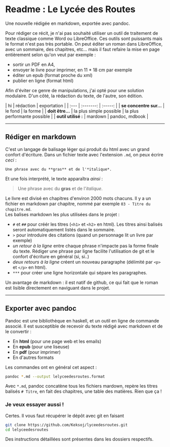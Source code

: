 # Readme : Le Lycée des Routes
Une nouvelle rédigée en markdown, exportée avec pandoc.

Pour rédiger ce récit, je n'ai pas souhaité utiliser un outil de traitement de texte classique comme Word ou LibreOffice.
Ces outils sont puissants mais le format n'est pas très portable.
On peut éditer un roman dans LibreOffice, avec un sommaire, des chapitres, etc...
mais il faut refaire la mise en page entièrement selon qu'on veut par exemple :

* sortir un PDF en A4,
* envoyer le livre pour imprimer, en 11 * 18 cm par exemple
* éditer un epub (format proche du xml)
* publier en ligne (format html)

Afin d'éviter ce genre de manipulations, j'ai opté pour une solution modulaire.
D'un côté, la rédaction du texte, de l'autre, son édition.

| hi | rédaction | exportation |
| :--- | :-------: | :-----: |
| **se concentre sur...** |  le fond | la forme |
| **doit être...** | la plus simple possible | la plus performante possible |
| **outil utilisé :** | mardown | pandoc, mdbook |

***

## Rédiger en markdown

C'est un langage de balisage léger qui produit du html avec un grand confort d'écriture.
Dans un fichier texte avec l'extension `.md`, on peux écrire *ceci* :

```
Une phrase avec du **gras** et de l'*italique*.
```

Et une fois interprété, le texte apparaîtra *ainsi* :

> Une phrase avec du **gras** et de l'*italique*.

Le livre est divisé en chapitres d'environ 2000 mots chacuns.
Il y a un fichier en markdown par chapitre, nommé par exemple `03 - Titre du chapitre.md`.  
Les balises markdown les plus utilisées dans le projet :


* `#` et `##` pour créér les titres (`<h1>` et `<h2>` en html). Les titres ainsi balisés seront automatiquement listés dans le sommaire.
* `>` pour introduire des citations (quand un personnage lit un livre par exemple)
* *un retour à la ligne* entre chaque phrase n'impacte pas la forme finale du texte. Rédiger une phrase par ligne facilite l'utilisation de git et le confort d'écriture en général (si, si..)
* *deux retours à la ligne* créent un nouveau paragraphe (délimité par `<p>` et `</p>` en html).
* `***` pour créer une ligne horizontale qui sépare les paragraphes.

Un avantage de markdown : il est natif de github, ce qui fait que le roman est lisible directement en naviguant dans le projet.

***

## Exporter avec pandoc

Pandoc est une bibliothèque en haskell, et un outil en ligne de commande associé.
Il est susceptible de recevoir du texte rédigé avec markdown et de le convertir :

* En **html** (pour une page web et les emails)
* En **epub** (pour une liseuse)
* En **pdf** (pour imprimer)
* En d'autres formats

Les commandes ont en général cet aspect :

```sh
pandoc *.md --output lelyceedesroutes.format
```

Avec `*.md`, pandoc concatène tous les fichiers mardown, repère les titres balisés `# Titre`, en fait des chapitres, une table des matières. Rien que ça !

### Je veux essayer aussi !

Certes. Il vous faut récupérer le dépôt avec git en faisant

```sh
git clone https://github.com/Keksoj/lyceedesroutes.git
cd lelyceedesroutes
```

Des instructions détaillées sont présentes dans les dossiers respectifs.



